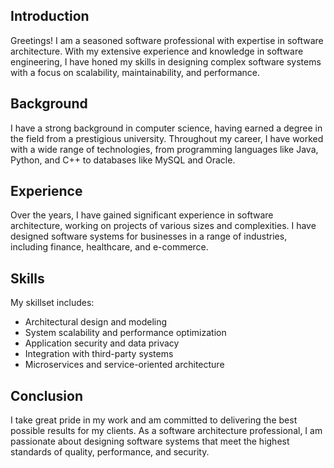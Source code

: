 ## Introduction

Greetings! I am a seasoned software professional with expertise in software architecture. With my extensive experience and knowledge in software engineering, I have honed my skills in designing complex software systems with a focus on scalability, maintainability, and performance.

## Background

I have a strong background in computer science, having earned a degree in the field from a prestigious university. Throughout my career, I have worked with a wide range of technologies, from programming languages like Java, Python, and C++ to databases like MySQL and Oracle.

## Experience

Over the years, I have gained significant experience in software architecture, working on projects of various sizes and complexities. I have designed software systems for businesses in a range of industries, including finance, healthcare, and e-commerce.

## Skills

My skillset includes:

- Architectural design and modeling
- System scalability and performance optimization
- Application security and data privacy
- Integration with third-party systems
- Microservices and service-oriented architecture

## Conclusion

I take great pride in my work and am committed to delivering the best possible results for my clients. As a software architecture professional, I am passionate about designing software systems that meet the highest standards of quality, performance, and security.
<!--
**R3TSU/R3TSU** is a ✨ _special_ ✨ repository because its `README.md` (this file) appears on your GitHub profile.

Here are some ideas to get you started:

- 🔭 I’m currently working on ...
- 🌱 I’m currently learning ...
- 👯 I’m looking to collaborate on ...
- 🤔 I’m looking for help with ...
- 💬 Ask me about ...
- 📫 How to reach me: ...
- 😄 Pronouns: ...
- ⚡ Fun fact: ...
-->
